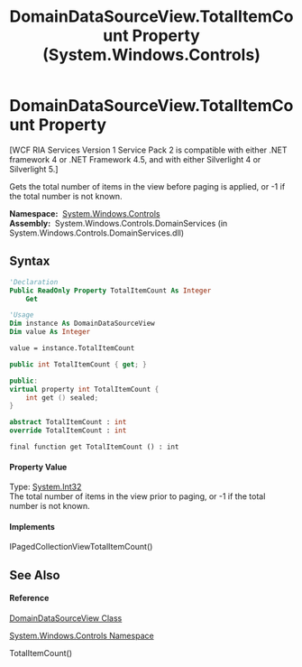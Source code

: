 ﻿---
title: DomainDataSourceView.TotalItemCount Property  (System.Windows.Controls)
TOCTitle: TotalItemCount Property
ms:assetid: P:System.Windows.Controls.DomainDataSourceView.TotalItemCount
ms:mtpsurl: https://msdn.microsoft.com/en-us/library/system.windows.controls.domaindatasourceview.totalitemcount(v=VS.91)
ms:contentKeyID: 28754905
ms.date: 01/27/2012
mtps_version: v=VS.91
f1_keywords:
- System.Windows.Controls.DomainDataSourceView.TotalItemCount
- System.Windows.Controls.DomainDataSourceView.get_TotalItemCount
dev_langs:
- CSharp
- JScript
- VB
- FSharp
- c++
api_location:
- System.Windows.Controls.DomainServices.dll
api_name:
- System.Windows.Controls.DomainDataSourceView.get_TotalItemCount
- System.Windows.Controls.DomainDataSourceView.TotalItemCount
api_type:
- Managed
topic_type:
- apiref
- kbSyntax
product_family_name: VS
ROBOTS: INDEX,FOLLOW
---

# DomainDataSourceView.TotalItemCount Property

\[WCF RIA Services Version 1 Service Pack 2 is compatible with either .NET framework 4 or .NET Framework 4.5, and with either Silverlight 4 or Silverlight 5.\]

Gets the total number of items in the view before paging is applied, or -1 if the total number is not known.

**Namespace:**  [System.Windows.Controls](ms590941\(v=vs.91\).md)  
**Assembly:**  System.Windows.Controls.DomainServices (in System.Windows.Controls.DomainServices.dll)

## Syntax

``` vb
'Declaration
Public ReadOnly Property TotalItemCount As Integer
    Get
```

``` vb
'Usage
Dim instance As DomainDataSourceView
Dim value As Integer

value = instance.TotalItemCount
```

``` csharp
public int TotalItemCount { get; }
```

``` c++
public:
virtual property int TotalItemCount {
    int get () sealed;
}
```

``` fsharp
abstract TotalItemCount : int
override TotalItemCount : int
```

``` jscript
final function get TotalItemCount () : int
```

#### Property Value

Type: [System.Int32](https://msdn.microsoft.com/en-us/library/td2s409d)  
The total number of items in the view prior to paging, or -1 if the total number is not known.  

#### Implements

IPagedCollectionViewTotalItemCount()  

## See Also

#### Reference

[DomainDataSourceView Class](ff422675\(v=vs.91\).md)

[System.Windows.Controls Namespace](ms590941\(v=vs.91\).md)

TotalItemCount()

